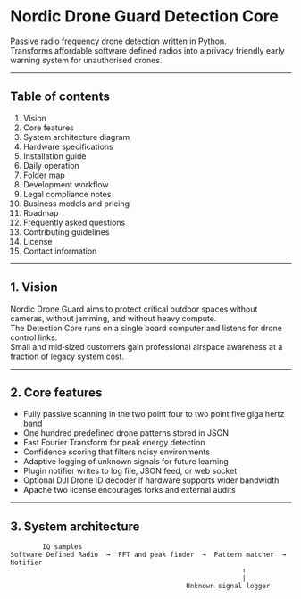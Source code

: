 # Nordic Drone Guard Detection Core

Passive radio frequency drone detection written in Python.  
Transforms affordable software defined radios into a privacy friendly early warning system for unauthorised drones.

***

## Table of contents

1. Vision  
2. Core features  
3. System architecture diagram  
4. Hardware specifications  
5. Installation guide  
6. Daily operation  
7. Folder map  
8. Development workflow  
9. Legal compliance notes  
10. Business models and pricing  
11. Roadmap  
12. Frequently asked questions  
13. Contributing guidelines  
14. License  
15. Contact information

***

## 1. Vision

Nordic Drone Guard aims to protect critical outdoor spaces without cameras, without jamming, and without heavy compute.  
The Detection Core runs on a single board computer and listens for drone control links.  
Small and mid‑sized customers gain professional airspace awareness at a fraction of legacy system cost.

***

## 2. Core features

* Fully passive scanning in the two point four to two point five giga hertz band  
* One hundred predefined drone patterns stored in JSON  
* Fast Fourier Transform for peak energy detection  
* Confidence scoring that filters noisy environments  
* Adaptive logging of unknown signals for future learning  
* Plugin notifier writes to log file, JSON feed, or web socket  
* Optional DJI Drone ID decoder if hardware supports wider bandwidth  
* Apache two license encourages forks and external audits

***

## 3. System architecture

```text
        IQ samples
Software Defined Radio  →  FFT and peak finder  →  Pattern matcher  →  Notifier
                                                          ↑
                                                          |
                                            Unknown signal logger

